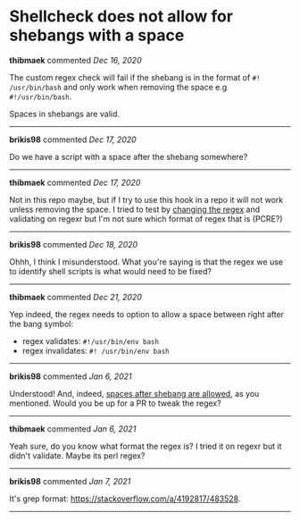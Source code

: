 # Shellcheck does not allow for shebangs with a space

**thibmaek** commented *Dec 16, 2020*

The custom regex check will fail if the shebang is in the format of `#! /usr/bin/bash` and only work when removing the space e.g `#!/usr/bin/bash`.

Spaces in shebangs are valid.
<br />
***


**brikis98** commented *Dec 17, 2020*

Do we have a script with a space after the shebang somewhere?
***

**thibmaek** commented *Dec 17, 2020*

Not in this repo maybe, but if I try to use this hook in a repo it will not work unless removing the space.
I tried to test by [changing the regex](https://github.com/gruntwork-io/pre-commit/blob/master/hooks/shellcheck.sh#L39) and validating on regexr but I'm not sure which format of regex that is (PCRE?)
***

**brikis98** commented *Dec 18, 2020*

Ohhh, I think I misunderstood. What you're saying is that the regex we use to identify shell scripts is what would need to be fixed?
***

**thibmaek** commented *Dec 21, 2020*

Yep indeed, the regex needs to option to allow a space between right after the bang symbol:

- regex validates: `#!/usr/bin/env bash`
- regex invalidates: `#! /usr/bin/env bash`
***

**brikis98** commented *Jan 6, 2021*

Understood! And, indeed, [spaces after shebang are allowed](https://unix.stackexchange.com/questions/276751/is-space-allowed-between-and-bin-bash-in-shebang), as you mentioned. Would you be up for a PR to tweak the regex?
***

**thibmaek** commented *Jan 6, 2021*

Yeah sure, do you know what format the regex is? I tried it on regexr but it didn't validate. Maybe its perl regex?
***

**brikis98** commented *Jan 7, 2021*

It's grep format: https://stackoverflow.com/a/4192817/483528.
***

